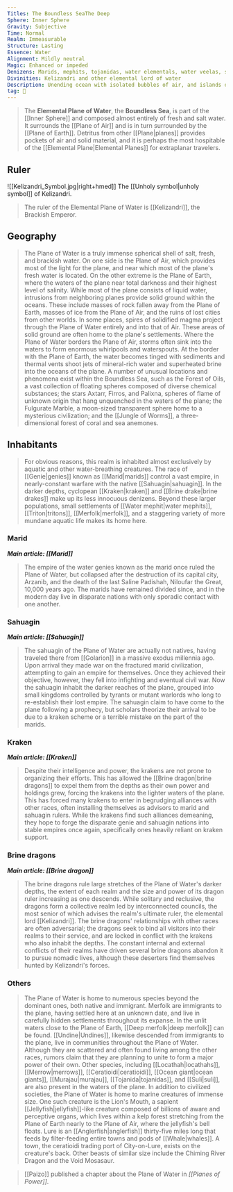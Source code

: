 ```yaml
---
Titles: The Boundless SeaThe Deep
Sphere: Inner Sphere
Gravity: Subjective
Time: Normal
Realm: Immeasurable
Structure: Lasting
Essence: Water
Alignment: Mildly neutral
Magic: Enhanced or impeded
Denizens: Marids, mephits, tojanidas, water elementals, water veelas, sahuagin
Divinities: Kelizandri and other elemental lord of water
Description: Unending ocean with isolated bubbles of air, and islands of earth
tag: 🌌
---
```


> The **Elemental Plane of Water**, the **Boundless Sea**, is part of the [[Inner Sphere]] and composed almost entirely of fresh and salt water. It surrounds the [[Plane of Air]] and is in turn surrounded by the [[Plane of Earth]]. Detritus from other [[Plane|planes]] provides pockets of air and solid material, and it is perhaps the most hospitable of the [[Elemental Plane|Elemental Planes]] for extraplanar travelers.



## Ruler

![[Kelizandri_Symbol.jpg|right+hmed]] 
 The [[Unholy symbol|unholy symbol]] of Kelizandri.
> The ruler of the Elemental Plane of Water is [[Kelizandri]], the Brackish Emperor.


## Geography

> The Plane of Water is a truly immense spherical shell of salt, fresh, and brackish water. On one side is the Plane of Air, which provides most of the light for the plane, and near which most of the plane's fresh water is located. On the other extreme is the Plane of Earth, where the waters of the plane near total darkness and their highest level of salinity. While most of the plane consists of liquid water, intrusions from neighboring planes provide solid ground within the oceans. These include masses of rock fallen away from the Plane of Earth, masses of ice from the Plane of Air, and the ruins of lost cities from other worlds. In some places, spires of solidified magma project through the Plane of Water entirely and into that of Air. These areas of solid ground are often home to the plane's settlements.
> Where the Plane of Water borders the Plane of Air, storms often sink into the waters to form enormous whirlpools and waterspouts. At the border with the Plane of Earth, the water becomes tinged with sediments and thermal vents shoot jets of mineral-rich water and superheated brine into the oceans of the plane.
> A number of unusual locations and phenomena exist within the Boundless Sea, such as the Forest of Oils, a vast collection of floating spheres composed of diverse chemical substances; the stars Axtarr, Firros, and Palixna, spheres of flame of unknown origin that hang unquenched in the waters of the plane; the Fulgurate Marble, a moon-sized transparent sphere home to a mysterious civilization; and the [[Jungle of Worms]], a three-dimensional forest of coral and sea anemones.


## Inhabitants

> For obvious reasons, this realm is inhabited almost exclusively by aquatic and other water-breathing creatures. The race of [[Genie|genies]] known as [[Marid|marids]] control a vast empire, in nearly-constant warfare with the native [[Sahuagin|sahuagin]]. In the darker depths, cyclopean [[Kraken|kraken]] and [[Brine drake|brine drakes]] make up its less innocuous denizens. Beyond these larger populations, small settlements of [[Water mephit|water mephits]], [[Triton|tritons]], [[Merfolk|merfolk]], and a staggering variety of more mundane aquatic life makes its home here.


### Marid

***Main article: [[Marid]]***
> The empire of the water genies known as the marid once ruled the Plane of Water, but collapsed after the destruction of its capital city, Arzanib, and the death of the last Saline Padishah, Niloufar the Great, 10,000 years ago. The marids have remained divided since, and in the modern day live in disparate nations with only sporadic contact with one another.


### Sahuagin

***Main article: [[Sahuagin]]***
> The sahuagin of the Plane of Water are actually not natives, having traveled there from [[Golarion]] in a massive exodus millennia ago. Upon arrival they made war on the fractured marid civilization, attempting to gain an empire for themselves. Once they achieved their objective, however, they fell into infighting and eventual civil war. Now the sahuagin inhabit the darker reaches of the plane, grouped into small kingdoms controlled by tyrants or mutant warlords who long to re-establish their lost empire. The sahuagin claim to have come to the plane following a prophecy, but scholars theorize their arrival to be due to a kraken scheme or a terrible mistake on the part of the marids.


### Kraken

***Main article: [[Kraken]]***
> Despite their intelligence and power, the krakens are not prone to organizing their efforts. This has allowed the [[Brine dragon|brine dragons]] to expel them from the depths as their own power and holdings grew, forcing the krakens into the lighter waters of the plane. This has forced many krakens to enter in begrudging alliances with other races, often installing themselves as advisors to marid and sahuagin rulers. While the krakens find such alliances demeaning, they hope to forge the disparate genie and sahuagin nations into stable empires once again, specifically ones heavily reliant on kraken support.


### Brine dragons

***Main article: [[Brine dragon]]***
> The brine dragons rule large stretches of the Plane of Water's darker depths, the extent of each realm and the size and power of its dragon ruler increasing as one descends. While solitary and reclusive, the dragons form a collective realm led by interconnected councils, the most senior of which advises the realm's ultimate ruler, the elemental lord [[Kelizandri]]. The brine dragons' relationships with other races are often adversarial; the dragons seek to bind all visitors into their realms to their service, and are locked in conflict with the krakens who also inhabit the depths. The constant internal and external conflicts of their realms have driven several brine dragons abandon it to pursue nomadic lives, although these deserters find themselves hunted by Kelizandri's forces.


### Others

> The Plane of Water is home to numerous species beyond the dominant ones, both native and immigrant. Merfolk are immigrants to the plane, having settled here at an unknown date, and live in carefully hidden settlements throughout its expanse. In the unlit waters close to the Plane of Earth, [[Deep merfolk|deep merfolk]] can be found. [[Undine|Undines]], likewise descended from immigrants to the plane, live in communities throughout the Plane of Water. Although they are scattered and often found living among the other races, rumors claim that they are planning to unite to form a major power of their own.
> Other species, including [[Locathah|locathahs]], [[Merrow|merrows]], [[Ceratioidi|ceratioidi]], [[Ocean giant|ocean giants]], [[Murajau|murajau]], [[Tojanida|tojanidas]], and [[Suli|suli]], are also present in the waters of the plane.
> In addition to civilized societies, the Plane of Water is home to marine creatures of immense size. One such creature is the Lion's Mouth, a sapient [[Jellyfish|jellyfish]]-like creature composed of billions of aware and perceptive organs, which lives within a kelp forest stretching from the Plane of Earth nearly to the Plane of Air, where the jellyfish's bell floats. Lure is an [[Anglerfish|anglerfish]] thirty-five miles long that feeds by filter-feeding entire towns and pods of [[Whale|whales]]. A town, the ceratioidi trading port of City-on-Lure, exists on the creature's back. Other beasts of similar size include the Chiming River Dragon and the Void Mosasaur.


> [[Paizo]] published a chapter about the Plane of Water in *[[Planes of Power]]*.








